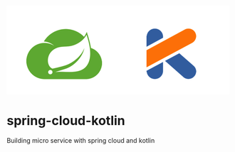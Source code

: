 
![Spring Cloud Kotlin](/spring-cloud-kotlin.png)

# spring-cloud-kotlin
Building micro service with spring cloud and kotlin
